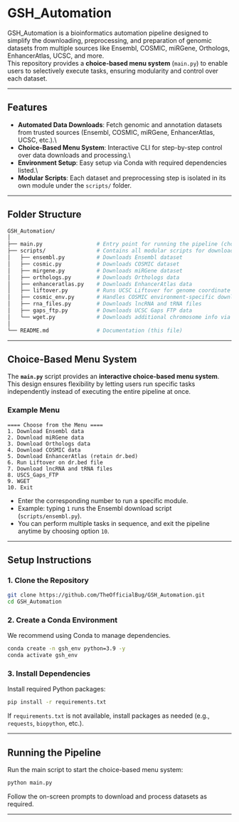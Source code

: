 # GSH_Automation

GSH_Automation is a bioinformatics automation pipeline designed to
simplify the downloading, preprocessing, and preparation of genomic
datasets from multiple sources like Ensembl, COSMIC, miRGene, Orthologs,
EnhancerAtlas, UCSC, and more.\
This repository provides a **choice-based menu system** (`main.py`) to
enable users to selectively execute tasks, ensuring modularity and
control over each dataset.

------------------------------------------------------------------------

## Features

-   **Automated Data Downloads**: Fetch genomic and annotation datasets
    from trusted sources (Ensembl, COSMIC, miRGene, EnhancerAtlas, UCSC,
    etc.).\
-   **Choice-Based Menu System**: Interactive CLI for step-by-step
    control over data downloads and processing.\
-   **Environment Setup**: Easy setup via Conda with required
    dependencies listed.\
-   **Modular Scripts**: Each dataset and preprocessing step is isolated
    in its own module under the `scripts/` folder.

------------------------------------------------------------------------

## Folder Structure

``` bash
GSH_Automation/
│
├── main.py                 # Entry point for running the pipeline (choice-based menu system)
├── scripts/                # Contains all modular scripts for downloading/processing data
│   ├── ensembl.py          # Downloads Ensembl dataset
│   ├── cosmic.py           # Downloads COSMIC dataset
│   ├── mirgene.py          # Downloads miRGene dataset
│   ├── orthologs.py        # Downloads Orthologs data
│   ├── enhanceratlas.py    # Downloads EnhancerAtlas data
│   ├── liftover.py         # Runs UCSC Liftover for genome coordinate mapping
│   ├── cosmic_env.py       # Handles COSMIC environment-specific downloads
│   ├── rna_files.py        # Downloads lncRNA and tRNA files
│   ├── gaps_ftp.py         # Downloads UCSC Gaps FTP data
│   └── wget.py             # Downloads additional chromosome info via WGET
│
└── README.md               # Documentation (this file)
```

------------------------------------------------------------------------

## Choice-Based Menu System

The **`main.py`** script provides an **interactive choice-based menu
system**.\
This design ensures flexibility by letting users run specific tasks
independently instead of executing the entire pipeline at once.

### Example Menu

    ==== Choose from the Menu ====
    1. Download Ensembl data
    2. Download miRGene data
    3. Download Orthologs data
    4. Download COSMIC data
    5. Download EnhancerAtlas (retain dr.bed)
    6. Run Liftover on dr.bed file
    7. Download lncRNA and tRNA files
    8. USCS_Gaps_FTP
    9. WGET
    10. Exit

-   Enter the corresponding number to run a specific module.
-   Example: typing `1` runs the Ensembl download script
    (`scripts/ensembl.py`).
-   You can perform multiple tasks in sequence, and exit the pipeline
    anytime by choosing option `10`.

------------------------------------------------------------------------

## Setup Instructions

### 1. Clone the Repository

``` bash
git clone https://github.com/TheOfficialBug/GSH_Automation.git
cd GSH_Automation
```

### 2. Create a Conda Environment

We recommend using Conda to manage dependencies.

``` bash
conda create -n gsh_env python=3.9 -y
conda activate gsh_env
```

### 3. Install Dependencies

Install required Python packages:

``` bash
pip install -r requirements.txt
```

If `requirements.txt` is not available, install packages as needed
(e.g., `requests`, `biopython`, etc.).

------------------------------------------------------------------------

## Running the Pipeline

Run the main script to start the choice-based menu system:

``` bash
python main.py
```

Follow the on-screen prompts to download and process datasets as
required.

------------------------------------------------------------------------

